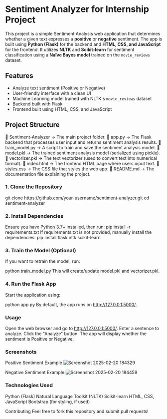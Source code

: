 # Sentiment Analyzer for Internship Project

This project is a simple Sentiment Analysis web application that determines whether a given text expresses a **positive** or **negative** sentiment. The app is built using **Python (Flask)** for the backend and **HTML, CSS, and JavaScript** for the frontend. It utilizes **NLTK** and **Scikit-learn** for sentiment classification using a **Naïve Bayes model** trained on the `movie_reviews` dataset.

## Features
- Analyze text sentiment (Positive or Negative)
- User-friendly interface with a clean UI
- Machine Learning model trained with NLTK's `movie_reviews` dataset
- Backend built with Flask
- Frontend built using HTML, CSS, and JavaScript

## Project Structure
📂 Sentiment-Analyzer → The main project folder.
📄 app.py → The Flask backend that processes user input and returns sentiment analysis results.
📄 train_model.py → A script to train and save the sentiment analysis model.
📄 model.pkl → The trained sentiment analysis model (serialized using pickle).
📄 vectorizer.pkl → The text vectorizer (used to convert text into numerical format).
📄 index.html → The frontend HTML page where users input text.
📄 styles.css → The CSS file that styles the web app.
📄 README.md → The documentation file explaining the project.

### 1. Clone the Repository

git clone https://github.com/your-username/sentiment-analyzer.git
cd sentiment-analyzer

### 2. Install Dependencies
Ensure you have Python 3.7+ installed, then run:
pip install -r requirements.txt
If requirements.txt is not provided, manually install the dependencies:
pip install flask nltk scikit-learn

### 3. Train the Model (Optional)
If you want to retrain the model, run:

python train_model.py
This will create/update model.pkl and vectorizer.pkl.

### 4. Run the Flask App
Start the application using:

python app.py
By default, the app runs on http://127.0.0.1:5000/.

### Usage
Open the web browser and go to http://127.0.0.1:5000/.
Enter a sentence to analyze.
Click the "Analyze" button.
The app will display whether the sentiment is Positive or Negative.

### Screenshots

Positive Sentiment Example
![Screenshot 2025-02-20 184329](https://github.com/user-attachments/assets/03d6838e-41ae-44ca-afce-fe570670bbdf)


Negative Sentiment Example
![Screenshot 2025-02-20 184459](https://github.com/user-attachments/assets/e86f8522-f468-408d-b3b8-1cd6d2a95fe0)


### Technologies Used
Python (Flask)
Natural Language Toolkit (NLTK)
Scikit-learn
HTML, CSS, JavaScript
Bootstrap (for styling, if used)

Contributing
Feel free to fork this repository and submit pull requests!

